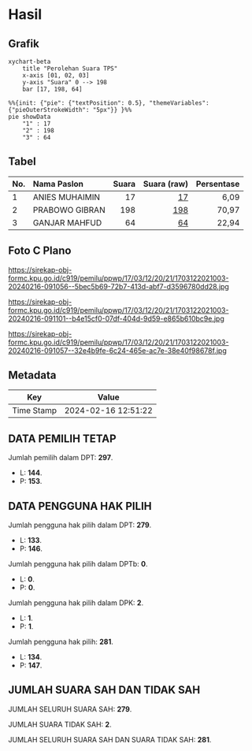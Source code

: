 # Hasil

## Grafik

```mermaid
xychart-beta
    title "Perolehan Suara TPS"
    x-axis [01, 02, 03]
    y-axis "Suara" 0 --> 198
    bar [17, 198, 64]
```

```mermaid
%%{init: {"pie": {"textPosition": 0.5}, "themeVariables": {"pieOuterStrokeWidth": "5px"}} }%%
pie showData
    "1" : 17
    "2" : 198
    "3" : 64
```

## Tabel

| No. | Nama Paslon    | Suara | Suara (raw) | Persentase |
|:--- |:-------------- | -----:| -----------:| ----------:|
| 1   | ANIES MUHAIMIN | 17    | [17][p-1]   | 6,09       |
| 2   | PRABOWO GIBRAN | 198   | [198][p-2]  | 70,97      |
| 3   | GANJAR MAHFUD  | 64    | [64][p-3]   | 22,94      |


[p-1]: https://github.com/gigit-pemilu/pemilu-2024-17-bengkulu/blob/main/pilpres/hitung-suara/sub/17-bengkulu/sub/03-bengkulu-utara/sub/12-ketahun/sub/2021-bukit-tinggi/sub/003-tps/sub/paslon-1.txt
[p-2]: https://github.com/gigit-pemilu/pemilu-2024-17-bengkulu/blob/main/pilpres/hitung-suara/sub/17-bengkulu/sub/03-bengkulu-utara/sub/12-ketahun/sub/2021-bukit-tinggi/sub/003-tps/sub/paslon-2.txt
[p-3]: https://github.com/gigit-pemilu/pemilu-2024-17-bengkulu/blob/main/pilpres/hitung-suara/sub/17-bengkulu/sub/03-bengkulu-utara/sub/12-ketahun/sub/2021-bukit-tinggi/sub/003-tps/sub/paslon-3.txt

## Foto C Plano

https://sirekap-obj-formc.kpu.go.id/c919/pemilu/ppwp/17/03/12/20/21/1703122021003-20240216-091056--5bec5b69-72b7-413d-abf7-d3596780dd28.jpg

https://sirekap-obj-formc.kpu.go.id/c919/pemilu/ppwp/17/03/12/20/21/1703122021003-20240216-091101--b4e15cf0-07df-404d-9d59-e865b610bc9e.jpg

https://sirekap-obj-formc.kpu.go.id/c919/pemilu/ppwp/17/03/12/20/21/1703122021003-20240216-091057--32e4b9fe-6c24-465e-ac7e-38e40f98678f.jpg


## Metadata

| Key        | Value               |
| ---------- | ------------------- |
| Time Stamp | 2024-02-16 12:51:22 |


## DATA PEMILIH TETAP

Jumlah pemilih dalam DPT: **297**.
 * L: **144**.
 * P: **153**.

## DATA PENGGUNA HAK PILIH

Jumlah pengguna hak pilih dalam DPT: **279**.
 * L: **133**.
 * P: **146**.

Jumlah pengguna hak pilih dalam DPTb: **0**.
 * L: **0**.
 * P: **0**.

Jumlah pengguna hak pilih dalam DPK: **2**.
 * L: **1**.
 * P: **1**.

Jumlah pengguna hak pilih: **281**.
 * L: **134**.
 * P: **147**.

## JUMLAH SUARA SAH DAN TIDAK SAH

JUMLAH SELURUH SUARA SAH: **279**.

JUMLAH SUARA TIDAK SAH: **2**.

JUMLAH SELURUH SUARA SAH DAN SUARA TIDAK SAH: **281**.


